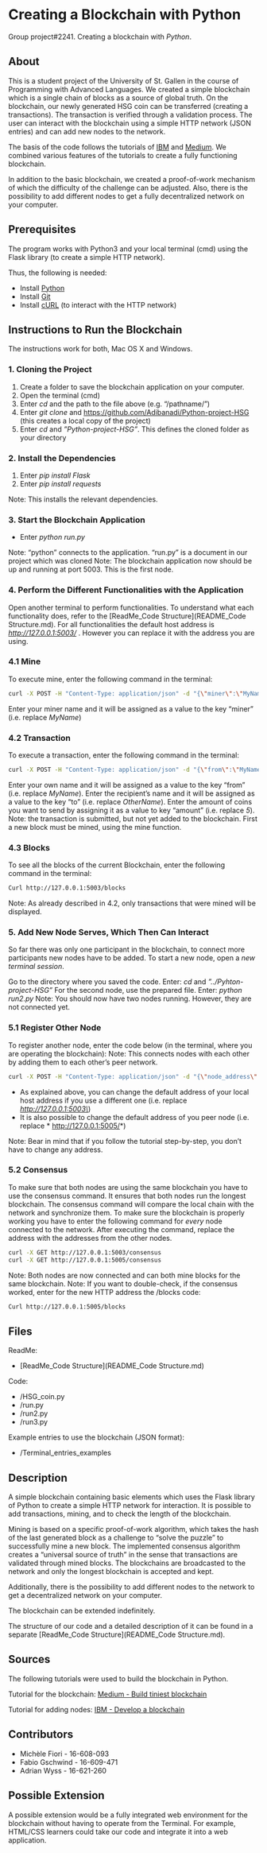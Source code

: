 # **Creating a Blockchain with Python**

Group project#2241. Creating a blockchain with *Python*.

## About

This is a student project of the University of St. Gallen in the course of Programming with Advanced Languages. We created a simple blockchain which is a single chain of blocks as a source of global truth. On the blockchain, our newly generated HSG coin can be transferred (creating a transactions). The transaction is verified through a validation process. 
The user can interact with the blockchain using a simple HTTP network (JSON entries) and can add new nodes to the network. 

The basis of the code follows the tutorials of [IBM](https://developer.ibm.com/technologies/blockchain/tutorials/develop-a-blockchain-application-from-scratch-in-python/) and [Medium](https://medium.com/crypto-currently/lets-build-the-tiniest-blockchain-e70965a248b). We combined various features of the tutorials to create a fully functioning blockchain.

In addition to the basic blockchain, we created a proof-of-work mechanism of which the difficulty of the challenge can be adjusted. Also, there is the possibility to add different nodes to get a fully decentralized network on your computer.

## Prerequisites

The program works with Python3 and your local terminal (cmd) using the Flask library (to create a simple HTTP network).

Thus, the following is needed:

* Install [Python](https://www.python.org/downloads/)
* Install [Git](https://git-scm.com/downloads) 
* Install [cURL](https://stackoverflow.com/a/9507379) (to interact with the HTTP network)

## Instructions to Run the Blockchain

The instructions work for both, Mac OS X and Windows.

### 1. Cloning the Project

1. Create a folder to save the blockchain application on your computer.
2. Open the terminal (cmd)
3. Enter *cd* and the path to the file above (e.g. “/pathname/”)
4. Enter *git clone* and https://github.com/Adibanadi/Python-project-HSG (this creates a local copy of the project)
5. Enter *cd* and *”Python-project-HSG”*. This defines the cloned folder as your directory



### 2. Install the Dependencies

1. Enter *pip install Flask*
2. Enter *pip install requests*

Note: This installs the relevant dependencies.

### 3. Start the Blockchain Application

* Enter *python run.py* 

Note: “python” connects to the application. “run.py” is a document in our project which was cloned
Note: The blockchain application now should be up and running at port 5003. This is the first node.

### 4. Perform the Different Functionalities with the Application

Open another terminal to perform functionalities. 
To understand what each functionality does, refer to the [ReadMe_Code Structure](README_Code Structure.md). 
For all functionalities the default host address is *http://127.0.0.1:5003/* . However you can replace it with the address you are using.

### 4.1 Mine

To execute mine, enter the following command in the terminal:

```sh
curl -X POST -H "Content-Type: application/json" -d "{\"miner\":\"MyName\"}" http://127.0.0.1:5003/mine
```
Enter your miner name and it will be assigned as a value to the key “miner” (i.e. replace *MyName*)

### 4.2 Transaction

To execute a transaction, enter the following command in the terminal:


```sh
curl -X POST -H "Content-Type: application/json" -d "{\"from\":\"MyName\", \"to\": \"OtherName\", \"amount\": 5}" http://127.0.0.1:5003/add_transaction
```

Enter your own name and it will be assigned as a value to the key “from” (i.e. replace *MyName*).
Enter the recipient’s name and it will be assigned as a value to the key “to” (i.e. replace *OtherName*).
Enter the amount of coins you want to send by assigning it as a value to key “amount” (i.e. replace *5*).
Note: the transaction is submitted, but not yet added to the blockchain. First a new block must be mined, using the mine function. 

### 4.3 Blocks

To see all the blocks of the current Blockchain, enter the following command in the terminal:

```sh
Curl http://127.0.0.1:5003/blocks
```

Note: As already described in 4.2, only transactions that were mined will be displayed.

### 5. Add New Node Serves, Which Then Can Interact

So far there was only one participant in the blockchain, to connect more participants new nodes have to be added.
To start a new node, open a *new terminal session*.

Go to the directory where you saved the code. Enter: *cd* and *”../Pyhton-project-HSG”*
For the second node, use the prepared file. Enter: *python run2.py*
Note: You should now have two nodes running. However, they are not connected yet.

### 5.1 Register Other Node

To register another node, enter the code below (in the terminal, where you are operating the blockchain): 
Note: This connects nodes with each other by adding them to each other’s peer network.

```sh
curl -X POST -H "Content-Type: application/json" -d "{\"node_address\":\"http://127.0.0.1:5003\"}" http://127.0.0.1:5005/register_other_node
```

* As explained above, you can change the default address of your local host address if you use a different one (i.e. replace *http://127.0.0.1:5003\*) 
* It is also possible to change the default address of you peer node (i.e. replace * http://127.0.0.1:5005/*)

Note: Bear in mind that if you follow the tutorial step-by-step, you don’t have to change any address.

### 5.2 Consensus

To make sure that both nodes are using the same blockchain you have to use the consensus command. It ensures that both nodes run the longest blockchain. The consensus command will compare the local chain with the network and synchronize them.
To make sure the blockchain is properly working you have to enter the following command for *every* node connected to the network. After executing the command, replace the address with the addresses from the other nodes.

```sh
curl -X GET http://127.0.0.1:5003/consensus
curl -X GET http://127.0.0.1:5005/consensus
```

Note: Both nodes are now connected and can both mine blocks for the same blockchain. 
Note: If you want to double-check, if the consensus worked, enter for the new HTTP address the /blocks code:

```sh
Curl http://127.0.0.1:5005/blocks
```


## Files

ReadMe:
* [ReadMe_Code Structure](README_Code Structure.md)

Code: 
* /HSG_coin.py	
* /run.py
* /run2.py
* /run3.py

Example entries to use the blockchain (JSON format):
* /Terminal_entries_examples

## Description

A simple blockchain containing basic elements which uses the Flask library of Python to create a simple HTTP network for interaction. It is possible to add transactions, mining, and to check the length of the blockchain. 

Mining is based on a specific proof-of-work algorithm, which takes the hash of the last generated block as a challenge to “solve the puzzle” to successfully mine a new block. The implemented consensus algorithm creates a “universal source of truth” in the sense that transactions are validated through mined blocks. The blockchains are broadcasted to the network and only the longest blockchain is accepted and kept.

Additionally, there is the possibility to add different nodes to the network to get a decentralized network on your computer. 

The blockchain can be extended indefinitely.

The structure of our code and a detailed description of it can be found in a separate [ReadMe_Code Structure](README_Code Structure.md).

## Sources

The following tutorials were used to build the blockchain in Python.

Tutorial for the blockchain: 
[Medium - Build tiniest blockchain](https://medium.com/crypto-currently/lets-build-the-tiniest-blockchain-e70965a248b)

Tutorial for adding nodes:
[IBM - Develop a blockchain](https://developer.ibm.com/technologies/blockchain/tutorials/develop-a-blockchain-application-from-scratch-in-python/)


## Contributors

* Michèle Fiori - 16-608-093
* Fabio Gschwind - 16-609-471
* Adrian Wyss - 16-621-260

## Possible Extension

A possible extension would be a fully integrated web environment for the blockchain without having to operate from the Terminal. For example, HTML/CSS learners could take our code and integrate it into a web application.

